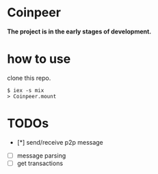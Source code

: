 # Coinpeer

**The project is in the early stages of development.**

# how to use

clone this repo.

```
$ iex -s mix
> Coinpeer.mount
```

# TODOs

- [*] send/receive p2p message
- [ ] message parsing
- [ ] get transactions